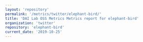 ```yaml
---
layout: 'repository'
permalink: '/metrics/twitter/elephant-bird/'
title: 'DAI Lab OSS Metrics Metrics report for elephant-bird'
organization: 'twitter'
repository: 'elephant-bird'
current_date: '2019-10-25'
---
```

